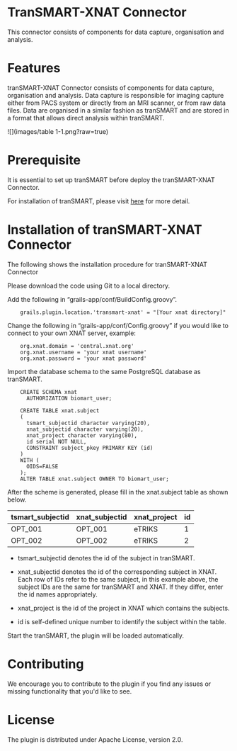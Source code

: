 # TranSMART-XNAT Connector
This connector consists of components for data capture, organisation and analysis. 

# Features
tranSMART-XNAT Connector consists of components for data capture, organisation and analysis. Data capture is responsible for imaging capture either from PACS system or directly from an MRI scanner, or from raw data files. Data are organised in a similar fashion as tranSMART and are stored in a format that allows direct analysis within tranSMART. 

![](images/table 1-1.png?raw=true)

# Prerequisite 

It is essential to set up tranSMART before deploy the tranSMART-XNAT Connector.

For installation of tranSMART, please visit [here](https://wiki.transmartfoundation.org/display/TSMTGPL/tranSMART+1.2+INSTALLATION+NOTES+ON+UBUNTU) for more detail. 

# Installation of tranSMART-XNAT Connector

The following shows the installation procedure for tranSMART-XNAT Connector

Please download the code using Git to a local directory.

Add the following in “grails-app/conf/BuildConfig.groovy”.

````
    grails.plugin.location.'transmart-xnat' = "[Your xnat directory]"
````

Change the following in “grails-app/conf/Config.groovy” if you would like to connect to your own XNAT server, example:
````
    org.xnat.domain = 'central.xnat.org'
    org.xnat.username = 'your xnat username'
    org.xnat.password = 'your xnat password'
```` 
Import the database schema to the same PostgreSQL database as tranSMART.
````
    CREATE SCHEMA xnat
      AUTHORIZATION biomart_user;

    CREATE TABLE xnat.subject
    (
      tsmart_subjectid character varying(20),
      xnat_subjectid character varying(20),
      xnat_project character varying(80),
      id serial NOT NULL,
      CONSTRAINT subject_pkey PRIMARY KEY (id)
    )
    WITH (
      OIDS=FALSE
    );
    ALTER TABLE xnat.subject OWNER TO biomart_user;
````
After the scheme is generated, please fill in the xnat.subject table as shown below.

| tsmart_subjectid | xnat_subjectid | xnat_project | id |
| --- | --- | --- | --- |
| OPT_001 | OPT_001 | eTRIKS | 1 |
| OPT_002 | OPT_002 | eTRIKS | 2 |

* tsmart_subjectid denotes the id of the subject in tranSMART. 

* xnat_subjectid denotes the id of the corresponding subject in XNAT. Each row of IDs refer to the same subject, in this example above, the subject IDs are the same for tranSMART and XNAT. If they differ, enter the id names appropriately. 

* xnat_project is the id of the project in XNAT which contains the subjects.

* id is self-defined unique number to identify the subject within the table.

Start the tranSMART, the plugin will be loaded automatically.

# Contributing

We encourage you to contribute to the plugin if you find any issues or missing
functionality that you'd like to see. 

# License

The plugin is distributed under Apache License, version 2.0.
